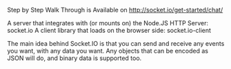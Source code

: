 Step by Step Walk Through is Available on http://socket.io/get-started/chat/

A server that integrates with (or mounts on) the Node.JS HTTP Server: socket.io
A client library that loads on the browser side: socket.io-client

The main idea behind Socket.IO is that you can send and receive any events you want, with any data you want. Any objects that can be encoded as JSON will do, and binary data is supported too.